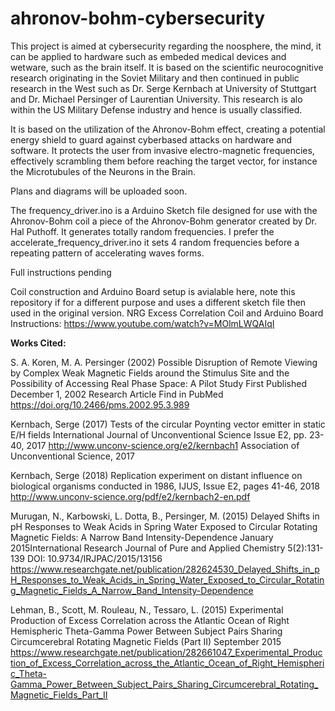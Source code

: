 # ahronov-bohm-cybersecurity

This project is aimed at cybersecurity regarding the noosphere, the mind, it can be applied to hardware such as embeded medical devices and wetware, such as the brain itself. It is based on the scientific neurocognitive research originating in the Soviet Military and then continued in public research in the West such as Dr. Serge Kernbach at University of Stuttgart and Dr. Michael Persinger of Laurentian University.  This research is alo within the US Military Defense industry and hence is usually classified.  

It is based on the utilization of the Ahronov-Bohm effect, creating a potential energy shield to guard against cyberbased attacks on hardware and software. It protects the user from invasive electro-magnetic frequencies, effectively scrambling them before reaching the target vector, for instance the Microtubules of the Neurons in the Brain.  

Plans and diagrams will be uploaded soon. 

The frequency_driver.ino is a Arduino Sketch file designed for use with the Ahronov-Bohm coil a piece of the Ahronov-Bohm generator created by Dr. Hal Puthoff. It generates totally random frequencies.  I prefer the accelerate_frequency_driver.ino it sets 4 random frequencies before a repeating pattern of accelerating waves forms.

Full instructions pending 

Coil construction and Arduino Board setup is avialable here, note this repository if for a different purpose and uses a different sketch file then used in the original version. 
NRG Excess Correlation Coil and Arduino Board Instructions: https://www.youtube.com/watch?v=MOlmLWQAIqI



<b>Works Cited:</b>

S. A. Koren, M. A. Persinger (2002) Possible Disruption of Remote Viewing by Complex Weak Magnetic Fields around the Stimulus Site and the Possibility of Accessing Real Phase Space: A Pilot Study
First Published December 1, 2002 Research Article Find in PubMed
https://doi.org/10.2466/pms.2002.95.3.989

Kernbach, Serge (2017) Tests of the circular Poynting vector emitter in static E/H fields
International Journal of Unconventional Science
Issue E2, pp. 23-40, 2017 http://www.unconv-science.org/e2/kernbach1
Association of Unconventional Science, 2017

Kernbach, Serge (2018) Replication experiment on distant influence on biological organisms conducted in 1986, IJUS, Issue E2, pages 41-46, 2018 http://www.unconv-science.org/pdf/e2/kernbach2-en.pdf


Murugan, N., Karbowski, L. Dotta, B., Persinger, M. (2015) Delayed Shifts in pH Responses to Weak Acids in Spring Water Exposed to Circular Rotating Magnetic Fields: A Narrow Band Intensity-Dependence
January 2015International Research Journal of Pure and Applied Chemistry 5(2):131-139
DOI: 10.9734/IRJPAC/2015/13156 https://www.researchgate.net/publication/282624530_Delayed_Shifts_in_pH_Responses_to_Weak_Acids_in_Spring_Water_Exposed_to_Circular_Rotating_Magnetic_Fields_A_Narrow_Band_Intensity-Dependence

Lehman, B., Scott, M. Rouleau, N., Tessaro, L. (2015) Experimental Production of Excess Correlation across the Atlantic Ocean of Right Hemispheric Theta-Gamma Power Between Subject Pairs Sharing Circumcerebral Rotating Magnetic Fields (Part II)
September 2015 https://www.researchgate.net/publication/282661047_Experimental_Production_of_Excess_Correlation_across_the_Atlantic_Ocean_of_Right_Hemispheric_Theta-Gamma_Power_Between_Subject_Pairs_Sharing_Circumcerebral_Rotating_Magnetic_Fields_Part_II



